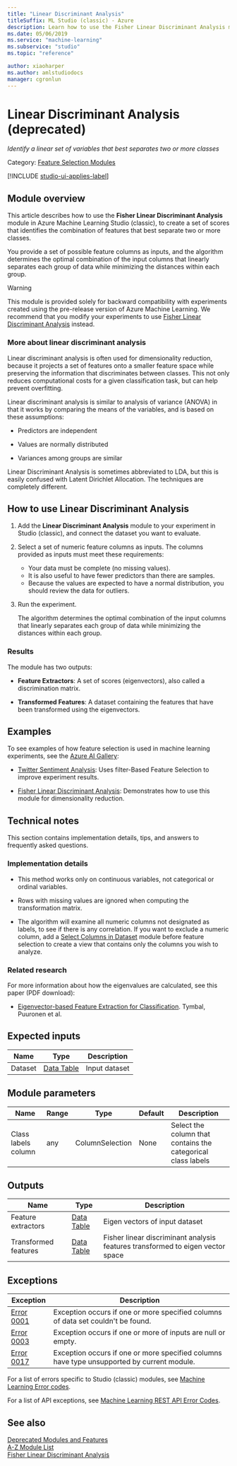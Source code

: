 ```yaml
---
title: "Linear Discriminant Analysis"
titleSuffix: ML Studio (classic) - Azure
description: Learn how to use the Fisher Linear Discriminant Analysis module identify the combination of features that best separate two or more classes
ms.date: 05/06/2019
ms.service: "machine-learning"
ms.subservice: "studio"
ms.topic: "reference"

author: xiaoharper
ms.author: amlstudiodocs
manager: cgronlun
---
```

# Linear Discriminant Analysis (deprecated)

*Identify a linear set of variables that best separates two or more classes*

Category: [Feature Selection Modules](feature-selection-modules.md)

[!INCLUDE [studio-ui-applies-label](../includes/studio-ui-applies-label.md)]

## Module overview

This article describes how to use the **Fisher Linear Discriminant Analysis** module in Azure Machine Learning Studio (classic), to create a set of scores that identifies the combination of features that best separate two or more classes.  

You provide a set of possible feature columns as inputs, and the algorithm determines the optimal combination of the input columns that linearly separates each group of data while minimizing the distances within each group.  

> [!WARNING]
> This module is provided solely for backward compatibility with experiments created using the pre-release version of Azure Machine Learning. We recommend that you modify your experiments to use [Fisher Linear Discriminant Analysis](fisher-linear-discriminant-analysis.md) instead.

### More about linear discriminant analysis

Linear discriminant analysis is often used for dimensionality reduction, because it projects a set of features onto a smaller feature space while preserving the information that discriminates between classes. This not only reduces computational costs for a given classification task, but can help prevent overfitting.

Linear discriminant analysis is similar to analysis of variance (ANOVA) in that it works by comparing the means of the variables, and is based on these assumptions:

+ Predictors are independent

+ Values are normally distributed

+ Variances among groups are similar

Linear Discriminant Analysis is sometimes abbreviated to LDA, but this is easily confused with Latent Dirichlet Allocation. The techniques are completely different.

## How to use Linear Discriminant Analysis

1. Add the **Linear Discriminant Analysis** module to your experiment in Studio (classic), and connect the dataset you want to evaluate.

2. Select a set of numeric feature columns as inputs. The columns provided as inputs must meet these requirements:

    + Your data must be complete (no missing values).
    + It is also useful to have fewer predictors than there are samples.
    + Because the values are expected to have a normal distribution, you should review the data for outliers.

3. Run the experiment.

    The algorithm determines the optimal combination of the input columns that linearly separates each group of data while minimizing the distances within each group.

### Results

The module has two outputs:

+ **Feature Extractors**: A set of scores (eigenvectors), also called a discrimination matrix.

+ **Transformed Features**: A dataset containing the features that have been transformed using the eigenvectors.

## Examples

To see examples of how feature selection is used in machine learning experiments, see the [Azure AI Gallery](https://gallery.azure.ai/):

+ [Twitter Sentiment Analysis](https://go.microsoft.com/fwlink/?LinkId=525274): Uses filter-Based Feature Selection to improve experiment results.

+ [Fisher Linear Discriminant Analysis](https://gallery.azure.ai/Details/35da9465c13f4050babff2f297284dc1): Demonstrates how to use this module for dimensionality reduction.

## Technical notes

This section contains implementation details, tips, and answers to frequently asked questions.

### Implementation details

+ This method works only on continuous variables, not categorical or ordinal variables.

+ Rows with missing values are ignored when computing the transformation matrix.

+ The algorithm will examine all numeric columns not designated as labels, to see if there is any correlation. If you want to exclude a numeric column, add a [Select Columns in Dataset](select-columns-in-dataset.md) module before feature selection to create a view that contains only the columns you wish to analyze.

### Related research

For more information about how the eigenvalues are calculated, see this paper (PDF download):

+ [Eigenvector-based Feature Extraction for Classification](https://www.aaai.org/Papers/FLAIRS/2002/FLAIRS02-070.pdf). Tymbal, Puuronen et al.

## Expected inputs

|Name|Type|Description|  
|----------|----------|-----------------|  
|Dataset|[Data Table](data-table.md)|Input dataset|  

## Module parameters

|Name|Range|Type|Default|Description|  
|----------|-----------|----------|-------------|-----------------|  
|Class labels column|any|ColumnSelection|None|Select the column that contains the categorical class labels|  
  
## Outputs

|Name|Type|Description|  
|----------|----------|-----------------|  
|Feature extractors|[Data Table](data-table.md)|Eigen vectors of input dataset|  
|Transformed features|[Data Table](data-table.md)|Fisher linear discriminant analysis features transformed to eigen vector space|

## Exceptions

|Exception|Description|  
|---------------|-----------------|  
|[Error 0001](errors/error-0001.md)|Exception occurs if one or more specified columns of data set couldn't be found.|  
|[Error 0003](errors/error-0003.md)|Exception occurs if one or more of inputs are null or empty.|  
|[Error 0017](errors/error-0017.md)|Exception occurs if one or more specified columns have type unsupported by current module.|

For a list of errors specific to Studio (classic) modules, see [Machine Learning Error codes](errors/machine-learning-module-error-codes.md).

For a list of API exceptions, see [Machine Learning REST API Error Codes](https://docs.microsoft.com/azure/machine-learning/studio/web-service-error-codes). 

## See also

 [Deprecated Modules and Features](deprecated-modules-and-features.md)   
 [A-Z Module List](a-z-module-list.md)   
 [Fisher Linear Discriminant Analysis](fisher-linear-discriminant-analysis.md)
